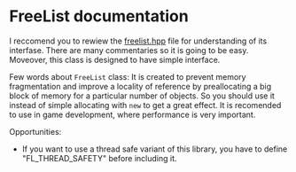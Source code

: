 # FreeList documentation

I reccomend you to rewiew the [freelist.hpp](include/freelist.hpp) file for understanding of its interfase. There are many commentaries so it is
going to be easy. Moveover, this class is designed to have simple interface.

Few words about `FreeList` class:
It is created to prevent memory fragmentation and improve a locality of reference by preallocating a big block of memory for a particular number
of objects. So you should use it instead of simple allocating with `new` to get a great effect. It is recomended to use in game development, where
performance is very important.

Opportunities:
- If you want to use a thread safe variant of this library, you have to define "FL_THREAD_SAFETY" before including it.
